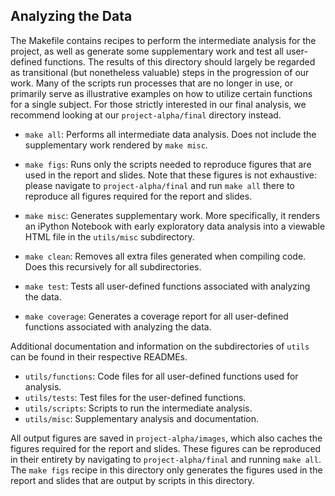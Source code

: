 ## Analyzing the Data

The Makefile contains recipes to perform the intermediate analysis for the project, as well as generate some supplementary work and test all user-defined functions. The results of this directory should largely be regarded as transitional (but nonetheless valuable) steps in the progression of our work. Many of the scripts run processes that are no longer in use, or primarily serve as illustrative examples on how to utilize certain functions for a single subject. For those strictly interested in our final analysis, we recommend looking at our `project-alpha/final` directory instead. 

- `make all`: Performs all intermediate data analysis. Does not include the supplementary work rendered by `make misc`. 
- `make figs`: Runs only the scripts needed to reproduce figures that are used in the report and slides. Note that these figures is not exhaustive: please navigate to `project-alpha/final` and run `make all` there to reproduce all figures required for the report and slides. 
- `make misc`: Generates supplementary work. More specifically, it renders an iPython Notebook with early exploratory data analysis into a viewable HTML file in the `utils/misc` subdirectory. 

- `make clean`: Removes all extra files generated when compiling code. Does this recursively for all subdirectories. 
- `make test`: Tests all user-defined functions associated with analyzing the data. 
- `make coverage`: Generates a coverage report for all user-defined functions associated with analyzing the data. 

Additional documentation and information on the subdirectories of `utils` can be found in their respective READMEs. 

- `utils/functions`: Code files for all user-defined functions used for analysis. 
- `utils/tests`: Test files for the user-defined functions. 
- `utils/scripts`: Scripts to run the intermediate analysis. 
- `utils/misc`: Supplementary analysis and documentation. 

All output figures are saved in `project-alpha/images`, which also caches the figures required for the report and slides. These figures can be reproduced in their entirety by navigating to `project-alpha/final` and running `make all`. The `make figs` recipe in this directory only generates the figures used in the report and slides that are output by scripts in this directory. 
